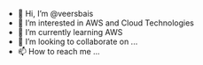 - 👋 Hi, I’m @veersbais
- 👀 I’m interested in AWS and Cloud Technologies
- 🌱 I’m currently learning AWS
- 💞️ I’m looking to collaborate on ...
- 📫 How to reach me ...

<!---
veersbais/veersbais is a ✨ special ✨ repository because its `README.md` (this file) appears on your GitHub profile.
You can click the Preview link to take a look at your changes.
--->
